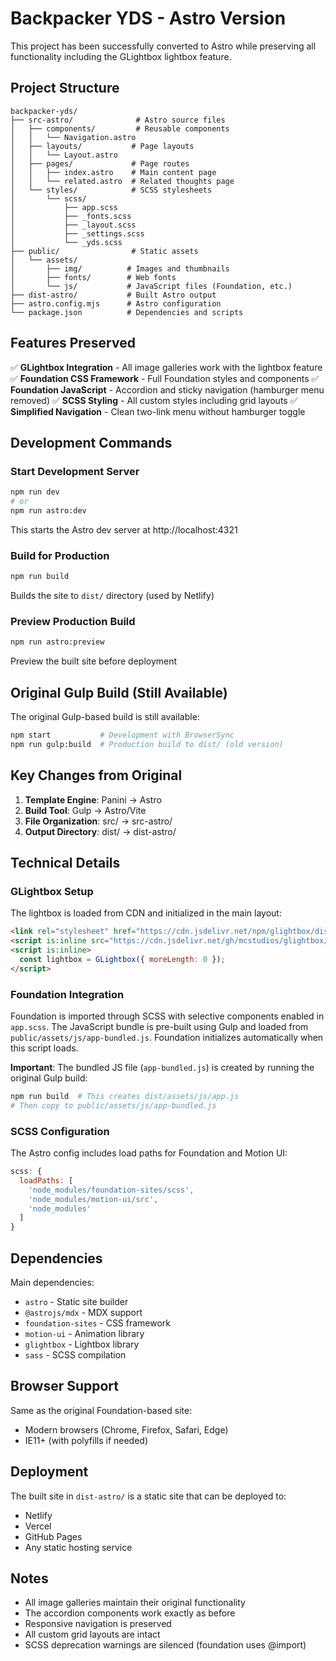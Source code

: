 # Backpacker YDS - Astro Version

This project has been successfully converted to Astro while preserving all functionality including the GLightbox lightbox feature.

## Project Structure

```
backpacker-yds/
├── src-astro/              # Astro source files
│   ├── components/         # Reusable components
│   │   └── Navigation.astro
│   ├── layouts/           # Page layouts
│   │   └── Layout.astro
│   ├── pages/             # Page routes
│   │   ├── index.astro    # Main content page
│   │   └── related.astro  # Related thoughts page
│   └── styles/            # SCSS stylesheets
│       └── scss/
│           ├── app.scss
│           ├── _fonts.scss
│           ├── _layout.scss
│           ├── _settings.scss
│           └── _yds.scss
├── public/                # Static assets
│   └── assets/
│       ├── img/          # Images and thumbnails
│       ├── fonts/        # Web fonts
│       └── js/           # JavaScript files (Foundation, etc.)
├── dist-astro/           # Built Astro output
├── astro.config.mjs      # Astro configuration
└── package.json          # Dependencies and scripts
```

## Features Preserved

✅ **GLightbox Integration** - All image galleries work with the lightbox feature
✅ **Foundation CSS Framework** - Full Foundation styles and components
✅ **Foundation JavaScript** - Accordion and sticky navigation (hamburger menu removed)
✅ **SCSS Styling** - All custom styles including grid layouts
✅ **Simplified Navigation** - Clean two-link menu without hamburger toggle

## Development Commands

### Start Development Server
```bash
npm run dev
# or
npm run astro:dev
```
This starts the Astro dev server at http://localhost:4321

### Build for Production
```bash
npm run build
```
Builds the site to `dist/` directory (used by Netlify)

### Preview Production Build
```bash
npm run astro:preview
```
Preview the built site before deployment

## Original Gulp Build (Still Available)

The original Gulp-based build is still available:

```bash
npm start           # Development with BrowserSync
npm run gulp:build  # Production build to dist/ (old version)
```

## Key Changes from Original

1. **Template Engine**: Panini → Astro
2. **Build Tool**: Gulp → Astro/Vite
3. **File Organization**: src/ → src-astro/
4. **Output Directory**: dist/ → dist-astro/

## Technical Details

### GLightbox Setup

The lightbox is loaded from CDN and initialized in the main layout:

```html
<link rel="stylesheet" href="https://cdn.jsdelivr.net/npm/glightbox/dist/css/glightbox.min.css" />
<script is:inline src="https://cdn.jsdelivr.net/gh/mcstudios/glightbox/dist/js/glightbox.min.js"></script>
<script is:inline>
  const lightbox = GLightbox({ moreLength: 0 });
</script>
```

### Foundation Integration

Foundation is imported through SCSS with selective components enabled in `app.scss`. The JavaScript bundle is pre-built using Gulp and loaded from `public/assets/js/app-bundled.js`. Foundation initializes automatically when this script loads.

**Important**: The bundled JS file (`app-bundled.js`) is created by running the original Gulp build:
```bash
npm run build  # This creates dist/assets/js/app.js
# Then copy to public/assets/js/app-bundled.js
```

### SCSS Configuration

The Astro config includes load paths for Foundation and Motion UI:

```javascript
scss: {
  loadPaths: [
    'node_modules/foundation-sites/scss',
    'node_modules/motion-ui/src',
    'node_modules'
  ]
}
```

## Dependencies

Main dependencies:
- `astro` - Static site builder
- `@astrojs/mdx` - MDX support
- `foundation-sites` - CSS framework
- `motion-ui` - Animation library
- `glightbox` - Lightbox library
- `sass` - SCSS compilation

## Browser Support

Same as the original Foundation-based site:
- Modern browsers (Chrome, Firefox, Safari, Edge)
- IE11+ (with polyfills if needed)

## Deployment

The built site in `dist-astro/` is a static site that can be deployed to:
- Netlify
- Vercel
- GitHub Pages
- Any static hosting service

## Notes

- All image galleries maintain their original functionality
- The accordion components work exactly as before
- Responsive navigation is preserved
- All custom grid layouts are intact
- SCSS deprecation warnings are silenced (foundation uses @import)
